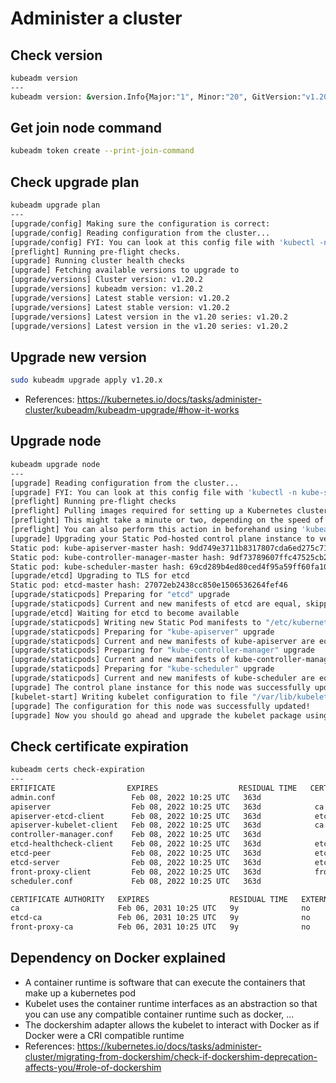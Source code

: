 # Administer a cluster

## Check version
```bash
kubeadm version
---
kubeadm version: &version.Info{Major:"1", Minor:"20", GitVersion:"v1.20.2", GitCommit:"faecb196815e248d3ecfb03c680a4507229c2a56", GitTreeState:"clean", BuildDate:"2021-01-13T13:25:59Z", GoVersion:"go1.15.5", Compiler:"gc", Platform:"linux/amd64"}
```

## Get join node command
```bash
kubeadm token create --print-join-command
```

## Check upgrade plan
```bash
kubeadm upgrade plan
---
[upgrade/config] Making sure the configuration is correct:
[upgrade/config] Reading configuration from the cluster...
[upgrade/config] FYI: You can look at this config file with 'kubectl -n kube-system get cm kubeadm-config -o yaml'
[preflight] Running pre-flight checks.
[upgrade] Running cluster health checks
[upgrade] Fetching available versions to upgrade to
[upgrade/versions] Cluster version: v1.20.2
[upgrade/versions] kubeadm version: v1.20.2
[upgrade/versions] Latest stable version: v1.20.2
[upgrade/versions] Latest stable version: v1.20.2
[upgrade/versions] Latest version in the v1.20 series: v1.20.2
[upgrade/versions] Latest version in the v1.20 series: v1.20.2
```

## Upgrade new version
```bash
sudo kubeadm upgrade apply v1.20.x
```
- References: https://kubernetes.io/docs/tasks/administer-cluster/kubeadm/kubeadm-upgrade/#how-it-works

## Upgrade node
```bash
kubeadm upgrade node
---
[upgrade] Reading configuration from the cluster...
[upgrade] FYI: You can look at this config file with 'kubectl -n kube-system get cm kubeadm-config -o yaml'
[preflight] Running pre-flight checks
[preflight] Pulling images required for setting up a Kubernetes cluster
[preflight] This might take a minute or two, depending on the speed of your internet connection
[preflight] You can also perform this action in beforehand using 'kubeadm config images pull'
[upgrade] Upgrading your Static Pod-hosted control plane instance to version "v1.20.2"...
Static pod: kube-apiserver-master hash: 9dd749e3711b8317807cda6ed275c71f
Static pod: kube-controller-manager-master hash: 9df73789607ffc47525cb22758f8c9df
Static pod: kube-scheduler-master hash: 69cd289b4ed80ced4f95a59ff60fa102
[upgrade/etcd] Upgrading to TLS for etcd
Static pod: etcd-master hash: 27072eb2438cc850e1506536264fef46
[upgrade/staticpods] Preparing for "etcd" upgrade
[upgrade/staticpods] Current and new manifests of etcd are equal, skipping upgrade
[upgrade/etcd] Waiting for etcd to become available
[upgrade/staticpods] Writing new Static Pod manifests to "/etc/kubernetes/tmp/kubeadm-upgraded-manifests673315340"
[upgrade/staticpods] Preparing for "kube-apiserver" upgrade
[upgrade/staticpods] Current and new manifests of kube-apiserver are equal, skipping upgrade
[upgrade/staticpods] Preparing for "kube-controller-manager" upgrade
[upgrade/staticpods] Current and new manifests of kube-controller-manager are equal, skipping upgrade
[upgrade/staticpods] Preparing for "kube-scheduler" upgrade
[upgrade/staticpods] Current and new manifests of kube-scheduler are equal, skipping upgrade
[upgrade] The control plane instance for this node was successfully updated!
[kubelet-start] Writing kubelet configuration to file "/var/lib/kubelet/config.yaml"
[upgrade] The configuration for this node was successfully updated!
[upgrade] Now you should go ahead and upgrade the kubelet package using your package manager.

```
## Check certificate expiration
```bash
kubeadm certs check-expiration
---
ERTIFICATE                EXPIRES                  RESIDUAL TIME   CERTIFICATE AUTHORITY   EXTERNALLY MANAGED
admin.conf                 Feb 08, 2022 10:25 UTC   363d                                    no      
apiserver                  Feb 08, 2022 10:25 UTC   363d            ca                      no      
apiserver-etcd-client      Feb 08, 2022 10:25 UTC   363d            etcd-ca                 no      
apiserver-kubelet-client   Feb 08, 2022 10:25 UTC   363d            ca                      no      
controller-manager.conf    Feb 08, 2022 10:25 UTC   363d                                    no      
etcd-healthcheck-client    Feb 08, 2022 10:25 UTC   363d            etcd-ca                 no      
etcd-peer                  Feb 08, 2022 10:25 UTC   363d            etcd-ca                 no      
etcd-server                Feb 08, 2022 10:25 UTC   363d            etcd-ca                 no      
front-proxy-client         Feb 08, 2022 10:25 UTC   363d            front-proxy-ca          no      
scheduler.conf             Feb 08, 2022 10:25 UTC   363d                                    no      

CERTIFICATE AUTHORITY   EXPIRES                  RESIDUAL TIME   EXTERNALLY MANAGED
ca                      Feb 06, 2031 10:25 UTC   9y              no      
etcd-ca                 Feb 06, 2031 10:25 UTC   9y              no      
front-proxy-ca          Feb 06, 2031 10:25 UTC   9y              no    
```

## Dependency on Docker explained
- A container runtime is software that can execute the containers that make up a kubernetes pod
- Kubelet uses the container runtime interfaces as an abstraction so that you can use any compatible container runtime such as docker, ...
- The dockershim adapter allows the kubelet to interact with Docker as if Docker were a CRI compatible runtime
- References: https://kubernetes.io/docs/tasks/administer-cluster/migrating-from-dockershim/check-if-dockershim-deprecation-affects-you/#role-of-dockershim
